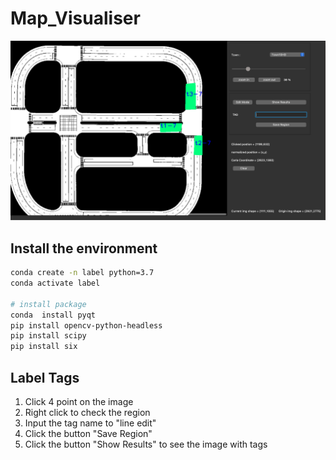 # Map_Visualiser

![Demo](./images/Demo.png)

## Install the environment

```bash
conda create -n label python=3.7
conda activate label

# install package
conda  install pyqt
pip install opencv-python-headless
pip install scipy
pip install six
```
## Label Tags
1. Click 4 point on the image 
2. Right click to check the region
3. Input the tag name to "line edit"
4. Click the button "Save Region"
5. Click the button "Show Results" to see the image with tags
